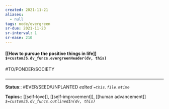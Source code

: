 ```yaml
---
created: 2021-11-21 
aliases:
  - null
tags: node/evergreen
sr-due: 2021-11-23
sr-interval: 1
sr-ease: 210
---
```

#### [[How to pursue the positive things in life]] `$=customJS.dv_funcs.evergreenHeader(dv, this)`

#TO/PONDER/SOCIETY 


### <hr class="footnote"/>

**Status**:: #EVER/SEED/UNPLANTED
*edited `=this.file.mtime`*

**Topics**:: [[self-love]], [[self-improvement]], [[human advancement]]
*`$=customJS.dv_funcs.outlinedIn(dv, this)`*
